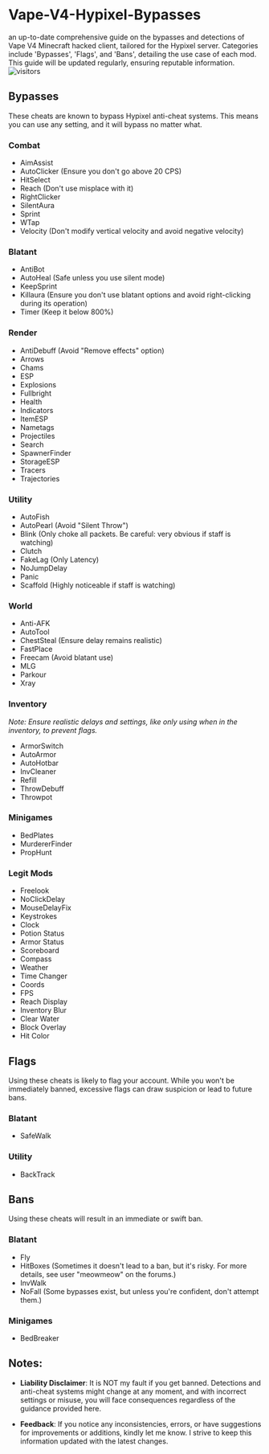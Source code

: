 # Vape-V4-Hypixel-Bypasses
an up-to-date comprehensive guide on the bypasses and detections of Vape V4 Minecraft hacked client, tailored for the Hypixel server. Categories include 'Bypasses', 'Flags', and 'Bans', detailing the use case of each mod. This guide will be updated regularly, ensuring reputable information. 
![visitors](https://visitor-badge.glitch.me/badge?page_id=JasonVinion.Vape-V4-Hypixel-Bypasses)

## Bypasses
These cheats are known to bypass Hypixel anti-cheat systems. This means you can use any setting, and it will bypass no matter what.

### Combat
- AimAssist
- AutoClicker (Ensure you don't go above 20 CPS)
- HitSelect
- Reach (Don't use misplace with it)
- RightClicker
- SilentAura
- Sprint
- WTap
- Velocity (Don't modify vertical velocity and avoid negative velocity)

### Blatant
- AntiBot
- AutoHeal (Safe unless you use silent mode)
- KeepSprint
- Killaura (Ensure you don't use blatant options and avoid right-clicking during its operation)
- Timer (Keep it below 800%)

### Render
- AntiDebuff (Avoid "Remove effects" option)
- Arrows
- Chams
- ESP
- Explosions
- Fullbright
- Health
- Indicators
- ItemESP
- Nametags
- Projectiles
- Search
- SpawnerFinder
- StorageESP
- Tracers
- Trajectories

### Utility
- AutoFish
- AutoPearl (Avoid "Silent Throw")
- Blink (Only choke all packets. Be careful: very obvious if staff is watching)
- Clutch
- FakeLag (Only Latency)
- NoJumpDelay
- Panic
- Scaffold (Highly noticeable if staff is watching)

### World
- Anti-AFK
- AutoTool
- ChestSteal (Ensure delay remains realistic)
- FastPlace
- Freecam (Avoid blatant use)
- MLG
- Parkour
- Xray

### Inventory
*Note: Ensure realistic delays and settings, like only using when in the inventory, to prevent flags.*
- ArmorSwitch
- AutoArmor
- AutoHotbar
- InvCleaner
- Refill
- ThrowDebuff
- Throwpot

### Minigames
- BedPlates
- MurdererFinder
- PropHunt

### Legit Mods
- Freelook
- NoClickDelay
- MouseDelayFix
- Keystrokes
- Clock
- Potion Status
- Armor Status
- Scoreboard
- Compass
- Weather
- Time Changer
- Coords
- FPS
- Reach Display
- Inventory Blur
- Clear Water
- Block Overlay
- Hit Color

## Flags
Using these cheats is likely to flag your account. While you won't be immediately banned, excessive flags can draw suspicion or lead to future bans.

### Blatant
- SafeWalk

### Utility
- BackTrack

## Bans
Using these cheats will result in an immediate or swift ban.

### Blatant
- Fly
- HitBoxes (Sometimes it doesn't lead to a ban, but it's risky. For more details, see user "meowmeow" on the forums.)
- InvWalk
- NoFall (Some bypasses exist, but unless you're confident, don't attempt them.)

### Minigames
- BedBreaker

## Notes:
- **Liability Disclaimer**: It is NOT my fault if you get banned. Detections and anti-cheat systems might change at any moment, and with incorrect settings or misuse, you will face consequences regardless of the guidance provided here.
  
- **Feedback**: If you notice any inconsistencies, errors, or have suggestions for improvements or additions, kindly let me know. I strive to keep this information updated with the latest changes.
